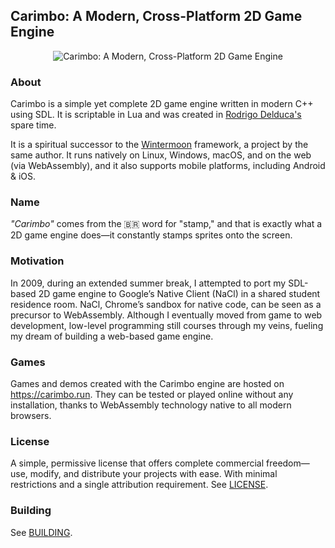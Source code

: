 ## Carimbo: A Modern, Cross-Platform 2D Game Engine

<p align="center">
  <img src="carimbo.avif" alt="Carimbo: A Modern, Cross-Platform 2D Game Engine">
</p>

### About

Carimbo is a simple yet complete 2D game engine written in modern C++ using SDL. It is scriptable in Lua and was created in [Rodrigo Delduca's](https://rodrigodelduca.com.br/) spare time.

It is a spiritual successor to the [Wintermoon](https://github.com/wintermoon/wintermoon) framework, a project by the same author. It runs natively on Linux, Windows, macOS, and on the web (via WebAssembly), and it also supports mobile platforms, including Android & iOS.

### Name

_"Carimbo"_ comes from the 🇧🇷 word for "stamp," and that is exactly what a 2D game engine does—it constantly stamps sprites onto the screen.

### Motivation

In 2009, during an extended summer break, I attempted to port my SDL-based 2D game engine to Google’s Native Client (NaCl) in a shared student residence room. NaCl, Chrome’s sandbox for native code, can be seen as a precursor to WebAssembly. Although I eventually moved from game to web development, low-level programming still courses through my veins, fueling my dream of building a web-based game engine.

### Games

Games and demos created with the Carimbo engine are hosted on https://carimbo.run. They can be tested or played online without any installation, thanks to WebAssembly technology native to all modern browsers.

### License

A simple, permissive license that offers complete commercial freedom—use, modify, and distribute your projects with ease. With minimal restrictions and a single attribution requirement. See [LICENSE](LICENSE).

### Building

See [BUILDING](BUILDING.md).
